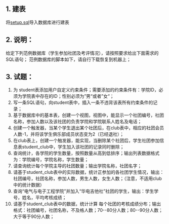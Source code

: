 <!--
 * @Descripttion: 
 * @version: 
 * @Author: 王远昭
 * @Date: 2022-10-12 20:22:30
 * @LastEditors: 王远昭
 * @LastEditTime: 2022-10-12 20:26:15
-->
## 1. 建表

将[setup.sql](#setup.sql)导入数据库进行建表

## 2. 说明：
 
 给定下列范例数据库（学生参加社团及考评情况），请按照要求给出下面需求的SQL语句；
 范例数据库的脚本如下，请自行下载恢复到机器上；
  
## 3. 试题：
1. 为 student表添加用户自定义约束条件；需要添加的约束条件有：学院ID，必须为学院表中存在的ID；性别必须为”男“或者”女“；
2. 写一条SQL语句，向student表中，插入一条不违背该表所有约束条件的记录；
3. 基于数据库中的基本表，创建一个视图，视图中，能显示一个社团编号，社团名称，参加人数以及该社团的负责学院和学院联系人姓名及电话；
4. 创建一个触发器，当某个学生退出某个社团后，在club表中，相应的社团会员人数-1，并将该学生俱乐部成员状态变为2（已经退社）；
5. 在club表上，创建一个触发器，能实现，当删除某个社团后，学生社团参加信息表student_club中，学生加入该社团的记录同时删除；
6. 查询统计，各学院的学生数量，按照数量从高到低排序；输出列表数据格式为：学院编号，学院名称，学生数量；
7. 请查询统计每个学院主导的社团数量；输出学院名称，社团名字；
8. 请基于student_club表中的实际数据，统计正参加的各社团学生情况，输出：社团编号，社团名称，参加人数，男生人数，女生人数；（注意，不适用club中的统计数据）
9. 查询“电气与电子工程学院”并加入“华电吉他社”社团的学生，输出：学生学号，姓名，平均考核成绩；
10. 请基于student_club表中的数据，统计计算 每个社团的考核成绩分布；输出格式：社团编号，社团名称，不及格人数；70--80分人数；80--90分人数；大于等于90分人数；
